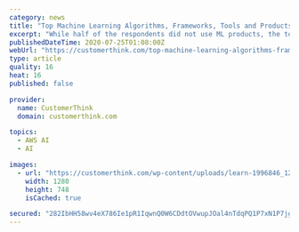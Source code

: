 ```yaml
---
category: news
title: "Top Machine Learning Algorithms, Frameworks, Tools and Products Used by Data Scientists"
excerpt: "While half of the respondents did not use ML products, the top products used were Google Cloud ML Engine, Azure ML Studio and Amazon Sagemaker. Machine learning is employed by data scientists to find patterns and predict important outcomes. The application ..."
publishedDateTime: 2020-07-25T01:08:00Z
webUrl: "https://customerthink.com/top-machine-learning-algorithms-frameworks-tools-and-products-used-by-data-scientists/"
type: article
quality: 16
heat: 16
published: false

provider:
  name: CustomerThink
  domain: customerthink.com

topics:
  - AWS AI
  - AI

images:
  - url: "https://customerthink.com/wp-content/uploads/learn-1996846_1280-pixabay-innovation-ideas-analytics.jpg"
    width: 1280
    height: 748
    isCached: true

secured: "282IbHH58wv4eX786Ie1pR1IqwnQ0W6CDdtOVwupJOal4nTdqPQ1P7xN1P7jg0EiK/eGDKEK/excJfdsyQkX9G4I30SJ4Fj2ksDTot6KsvCIGeo7c2SuIhI/NDyE32mbuSYsBKm0K2pA2z/p5uqG1Vkw6zkC/GVro8JU85KprgLGT3DFhS/JS57fmd8e8ZPKb98SCWEixouYMt8JY+Rl26B4I91FfRCHXk4yGaK5HVyEgMDnSQraUXZz2Ap4KXVkDzaryOOR00Pa2beFaQZ9hEtLOuZBVn+umb3kF+qEQoxzNgiCwoS6rqjq8rpcsR8QtXHUJgk4N9a1UNQq9roo/Q==;h+JId/4OdsHgZA7EtEyP4Q=="
---
```


